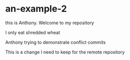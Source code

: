 # an-example-2
this is Anthony. Welcome to my repository

I only eat shredded wheat

Anthony trying to demonstrate conflict commits

This is a change I need to keep for the remote repository
